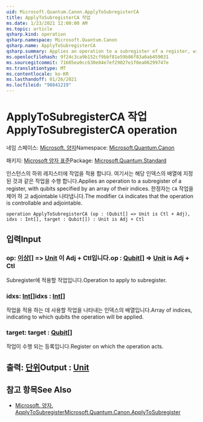 ```yaml
---
uid: Microsoft.Quantum.Canon.ApplyToSubregisterCA
title: ApplyToSubregisterCA 작업
ms.date: 1/23/2021 12:00:00 AM
ms.topic: article
qsharp.kind: operation
qsharp.namespace: Microsoft.Quantum.Canon
qsharp.name: ApplyToSubregisterCA
qsharp.summary: Applies an operation to a subregister of a register, with qubits specified by an array of their indices. The modifier `CA` indicates that the operation is controllable and adjointable.
ms.openlocfilehash: 9f24c3ca9b152cf9bbf81e59b86f83a0ab459031
ms.sourcegitcommit: 71605ea9cc630e84e7ef29027e1f0ea06299747e
ms.translationtype: MT
ms.contentlocale: ko-KR
ms.lasthandoff: 01/26/2021
ms.locfileid: "98841219"
---
```

# <a name="applytosubregisterca-operation"></a><span data-ttu-id="ee35f-102">ApplyToSubregisterCA 작업</span><span class="sxs-lookup"><span data-stu-id="ee35f-102">ApplyToSubregisterCA operation</span></span>

<span data-ttu-id="ee35f-103">네임 스페이스: [Microsoft. 양자](xref:Microsoft.Quantum.Canon)</span><span class="sxs-lookup"><span data-stu-id="ee35f-103">Namespace: [Microsoft.Quantum.Canon](xref:Microsoft.Quantum.Canon)</span></span>

<span data-ttu-id="ee35f-104">패키지: [Microsoft 양자 표준](https://nuget.org/packages/Microsoft.Quantum.Standard)</span><span class="sxs-lookup"><span data-stu-id="ee35f-104">Package: [Microsoft.Quantum.Standard](https://nuget.org/packages/Microsoft.Quantum.Standard)</span></span>


<span data-ttu-id="ee35f-105">인스턴스의 하위 레지스터에 작업을 적용 합니다. 여기서는 해당 인덱스의 배열에 지정 된 것과 같은 작업을 수행 합니다.</span><span class="sxs-lookup"><span data-stu-id="ee35f-105">Applies an operation to a subregister of a register, with qubits specified by an array of their indices.</span></span>
<span data-ttu-id="ee35f-106">한정자는 `CA` 작업을 제어 하 고 adjointable 나타냅니다.</span><span class="sxs-lookup"><span data-stu-id="ee35f-106">The modifier `CA` indicates that the operation is controllable and adjointable.</span></span>

```qsharp
operation ApplyToSubregisterCA (op : (Qubit[] => Unit is Ctl + Adj), idxs : Int[], target : Qubit[]) : Unit is Adj + Ctl
```


## <a name="input"></a><span data-ttu-id="ee35f-107">입력</span><span class="sxs-lookup"><span data-stu-id="ee35f-107">Input</span></span>

### <a name="op--qubit--unit--is-adj--ctl"></a><span data-ttu-id="ee35f-108">op: [이상](xref:microsoft.quantum.lang-ref.qubit)[] => [Unit](xref:microsoft.quantum.lang-ref.unit)  이 Adj + Ctl입니다.</span><span class="sxs-lookup"><span data-stu-id="ee35f-108">op : [Qubit](xref:microsoft.quantum.lang-ref.qubit)[] => [Unit](xref:microsoft.quantum.lang-ref.unit)  is Adj + Ctl</span></span>

<span data-ttu-id="ee35f-109">Subregister에 적용할 작업입니다.</span><span class="sxs-lookup"><span data-stu-id="ee35f-109">Operation to apply to subregister.</span></span>


### <a name="idxs--int"></a><span data-ttu-id="ee35f-110">idxs: [Int](xref:microsoft.quantum.lang-ref.int)[]</span><span class="sxs-lookup"><span data-stu-id="ee35f-110">idxs : [Int](xref:microsoft.quantum.lang-ref.int)[]</span></span>

<span data-ttu-id="ee35f-111">작업을 적용 하는 데 사용할 작업을 나타내는 인덱스의 배열입니다.</span><span class="sxs-lookup"><span data-stu-id="ee35f-111">Array of indices, indicating to which qubits the operation will be applied.</span></span>


### <a name="target--qubit"></a><span data-ttu-id="ee35f-112">target: [](xref:microsoft.quantum.lang-ref.qubit)</span><span class="sxs-lookup"><span data-stu-id="ee35f-112">target : [Qubit](xref:microsoft.quantum.lang-ref.qubit)[]</span></span>

<span data-ttu-id="ee35f-113">작업이 수행 되는 등록입니다.</span><span class="sxs-lookup"><span data-stu-id="ee35f-113">Register on which the operation acts.</span></span>



## <a name="output--unit"></a><span data-ttu-id="ee35f-114">출력: [단위](xref:microsoft.quantum.lang-ref.unit)</span><span class="sxs-lookup"><span data-stu-id="ee35f-114">Output : [Unit](xref:microsoft.quantum.lang-ref.unit)</span></span>



## <a name="see-also"></a><span data-ttu-id="ee35f-115">참고 항목</span><span class="sxs-lookup"><span data-stu-id="ee35f-115">See Also</span></span>

- [<span data-ttu-id="ee35f-116">Microsoft. 양자. ApplyToSubregister</span><span class="sxs-lookup"><span data-stu-id="ee35f-116">Microsoft.Quantum.Canon.ApplyToSubregister</span></span>](xref:Microsoft.Quantum.Canon.ApplyToSubregister)